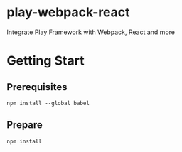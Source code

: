 # play-webpack-react
Integrate Play Framework with Webpack, React and more

# Getting Start
 
## Prerequisites

```
npm install --global babel
```

## Prepare

```
npm install
```